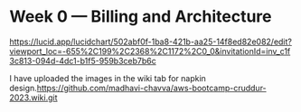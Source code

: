 # Week 0 — Billing and Architecture

https://lucid.app/lucidchart/502abf0f-1ba8-421b-aa25-14f8ed82e082/edit?viewport_loc=-655%2C199%2C2368%2C1172%2C0_0&invitationId=inv_c1f3c813-094d-4dc1-b1f5-959b3ceb7b6c

I have uploaded the images in the wiki tab for napkin design.https://github.com/madhavi-chavva/aws-bootcamp-cruddur-2023.wiki.git
